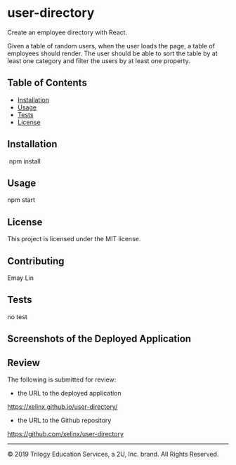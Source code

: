 # user-directory

Create an employee directory with React.

Given a table of random users, when the user loads the page, a table of employees should render. The user should be able to sort the table by at least one category and filter the users by at least one property.

## Table of Contents
  - [Installation](#installation)
  - [Usage](#usage)
  - [Tests](#tests)
  - [License](#license)

## Installation
  ​
npm install

## Usage
npm start

## License
This project is licensed under the MIT license.

## Contributing
Emay Lin

## Tests
no test

## Screenshots of the Deployed Application 


## Review

The following is submitted for review:

* the URL to the deployed application

 https://xelinx.github.io/user-directory/

* the URL to the Github repository

https://github.com/xelinx/user-directory

- - -
© 2019 Trilogy Education Services, a 2U, Inc. brand. All Rights Reserved.